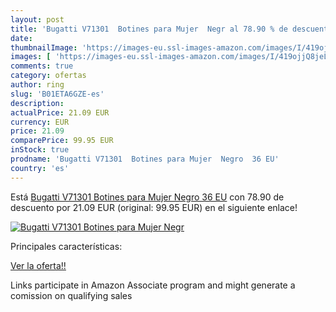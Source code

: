 ```yaml
---
layout: post
title: 'Bugatti V71301  Botines para Mujer  Negr al 78.90 % de descuento'
date: 
thumbnailImage: 'https://images-eu.ssl-images-amazon.com/images/I/419ojjQ8jeL._SL200_.jpg'
images: [ 'https://images-eu.ssl-images-amazon.com/images/I/419ojjQ8jeL._SL200_.jpg' ]
comments: true
category: ofertas
author: ring
slug: 'B01ETA6GZE-es'
description:
actualPrice: 21.09 EUR
currency: EUR
price: 21.09
comparePrice: 99.95 EUR
inStock: true
prodname: 'Bugatti V71301  Botines para Mujer  Negro  36 EU'
country: 'es'
---
```


Está [Bugatti V71301  Botines para Mujer  Negro  36 EU](https://www.amazon.es/dp/B01ETA6GZE/?tag=tolees-21) con 78.90 de descuento por 21.09 EUR (original: 99.95 EUR) en el siguiente enlace!

[![Bugatti V71301  Botines para Mujer  Negr](https://images-eu.ssl-images-amazon.com/images/I/419ojjQ8jeL._SL200_.jpg)](https://www.amazon.es/dp/B01ETA6GZE/?tag=tolees-21)

Principales características:


[Ver la oferta!!](https://www.amazon.es/dp/B01ETA6GZE/?tag=tolees-21)

Links participate in Amazon Associate program and might generate a comission on qualifying sales


